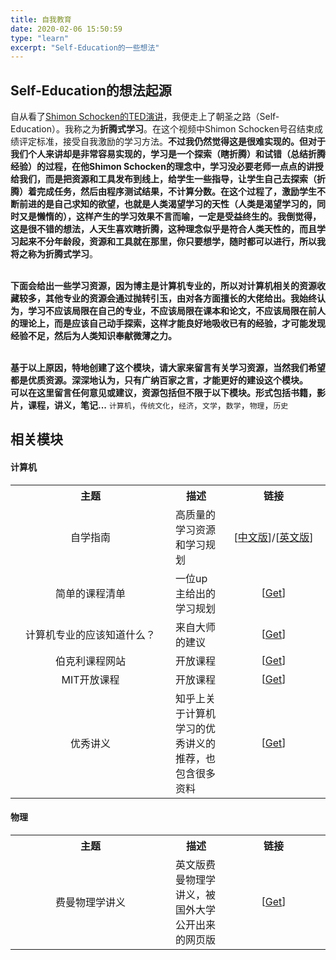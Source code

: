 ```yaml
---
title: 自我教育
date: 2020-02-06 15:50:59
type: "learn"
excerpt: "Self-Education的一些想法"
---
```


## Self-Education的想法起源

自从看了<a href="https://www.bilibili.com/video/av1832337?from=search&seid=7284706433347131085">Shimon Schocken的TED演讲</a>，我便走上了朝圣之路（Self-Education）。我称之为**折腾式学习**。在这个视频中Shimon Schocken号召结束成绩评定标准，接受自我激励的学习方法。**不过我仍然觉得这是很难实现的。**但对于我们个人来讲却是非常容易实现的，学习是一个探索（瞎折腾）和试错（总结折腾经验）的过程，在他Shimon Schocken的理念中，学习没必要老师一点点的讲授给我们，而是把资源和工具发布到线上，给学生一些指导，让学生自己去探索（折腾）着完成任务，然后由程序测试结果，不计算分数。在这个过程了，激励学生不断前进的是自己求知的欲望，也就是人类渴望学习的天性（人类是渴望学习的，同时又是懒惰的），这样产生的学习效果不言而喻，一定是受益终生的。我倒觉得，这是很不错的想法，人天生喜欢瞎折腾，这种理念似乎是符合人类天性的，而且学习起来不分年龄段，资源和工具就在那里，你只要想学，随时都可以进行，所以我将之称为**折腾式学习**。

<br/>**下面会给出一些学习资源，因为博主是计算机专业的，所以对计算机相关的资源收藏较多，其他专业的资源会通过抛转引玉，由对各方面擅长的大佬给出。我始终认为，学习不应该局限在自己的专业，不应该局限在课本和论文，不应该局限在前人的理论上，而是应该自己动手探索，这样才能良好地吸收已有的经验，才可能发现经验不足，然后为人类知识奉献微薄之力。**

<br/>**基于以上原因，特地创建了这个模块，请大家来留言有关学习资源，当然我们希望都是优质资源。深深地认为，只有广纳百家之言，才能更好的建设这个模块。**
<br/>**可以在这里留言任何意见或建议，资源包括但不限于以下模块。形式包括书籍，影片，课程，讲义，笔记...**
`计算机`，`传统文化`，`经济`，`文学`，`数学`，`物理`，`历史`

## 相关模块
#### 计算机

<style>
    th{
        text-align:center;
    }
    .col1{
        text-align:center;
        width:240px;
    }
    .col2{

    }
    .col3{
        text-align:center;
        width:150px;
    }
</style>
<table>
    <tr>
        <th>主题</th><th>描述</th><th>链接</th>
    </tr>
    <tr>
        <td class="col1">自学指南</td>
        <td class="col2">高质量的学习资源和学习规划</td>
        <td class="col3">[<a href="https://github.com/keithnull/TeachYourselfCS-CN/blob/master/TeachYourselfCS-CN.md">中文版</a>]/[<a href="https://teachyourselfcs.com/">英文版</a>]</td>
    </tr>
    <tr>
        <td class="col1">简单的课程清单</td>
        <td class="col2">一位up主给出的学习规划</td>
        <td class="col3">[<a href="https://www.bilibili.com/read/cv4250701">Get</a>]</td>
    </tr>
    <tr>
        <td class="col1">计算机专业的应该知道什么？</td>
        <td class="col2">来自大师的建议</td>
        <td class="col3">[<a href="http://matt.might.net/articles/what-cs-majors-should-know/">Get</a>]</td>
    </tr>
    <tr>
        <td class="col1">伯克利课程网站</td>
        <td class="col2">开放课程</td>
        <td class="col3">[<a href="https://inst.eecs.berkeley.edu/classes-eecs.html">Get</a>]</td>
    </tr>
    <tr>
        <td class="col1">MIT开放课程</td>
        <td class="col2">开放课程</td>
        <td class="col3">[<a href="https://ocw.mit.edu/courses/find-by-topic/">Get</a>]</td>
    </tr>
    <tr>
        <td class="col1">优秀讲义</td>
        <td class="col2">知乎上关于计算机学习的优秀讲义的推荐，也包含很多资料</td>
        <td class="col3">[<a href="https://www.zhihu.com/question/38300204">Get</a>]</td>
    </tr>
    <!-- <tr>
        <td class="col1"></td>
        <td class="col2"></td>
        <td class="col3">[<a href="">Get</a>]</td>
    </tr> -->
</table>

#### 物理
<table>
    <tr>
        <th>主题</th><th>描述</th><th>链接</th>
    </tr>
    <tr>
        <td class="col1">费曼物理学讲义</td>
        <td class="col2">英文版费曼物理学讲义，被国外大学公开出来的网页版</td>
        <td class="col3">[<a href="https://www.feynmanlectures.caltech.edu/">Get</a>]</td>
    </tr>
</table>

